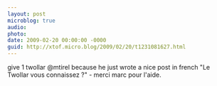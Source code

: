 ```yaml
---
layout: post
microblog: true
audio: 
photo: 
date: 2009-02-20 00:00:00 -0000
guid: http://xtof.micro.blog/2009/02/20/t1231081627.html
---
```

give 1 twollar @mtirel  because he just wrote a nice post in french "Le Twollar vous connaissez ?" - merci marc pour l'aide.
